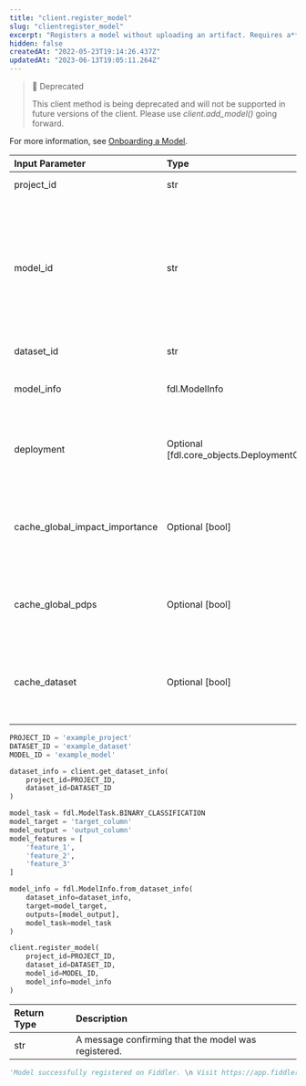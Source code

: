 ```yaml
---
title: "client.register_model"
slug: "clientregister_model"
excerpt: "Registers a model without uploading an artifact. Requires a** fdl.ModelInfo** object containing information about the model."
hidden: false
createdAt: "2022-05-23T19:14:26.437Z"
updatedAt: "2023-06-13T19:05:11.264Z"
---
```

> 🚧 Deprecated
> 
> This client method is being deprecated and will not be supported in future versions of the client.  Please use _client.add_model()_ going forward.

For more information, see [Onboarding a Model](doc:onboarding-a-model).

| Input Parameter                | Type                                          | Default | Description                                                                                                                                                                                              |
| :----------------------------- | :-------------------------------------------- | :------ | :------------------------------------------------------------------------------------------------------------------------------------------------------------------------------------------------------- |
| project_id                     | str                                           | None    | The unique identifier for the project.                                                                                                                                                                   |
| model_id                       | str                                           | None    | A unique identifier for the model. Must be a lowercase string between 2-30 characters containing only alphanumeric characters and underscores. Additionally, it must not start with a numeric character. |
| dataset_id                     | str                                           | None    | The unique identifier for the dataset.                                                                                                                                                                   |
| model_info                     | fdl.ModelInfo                                 | None    | A [fdl.ModelInfo()](ref:fdlmodelinfo) object containing information about the model.                                                                                                                     |
| deployment                     | Optional [fdl.core_objects.DeploymentOptions] | None    | A **DeploymentOptions** object containing information about the model deployment.                                                                                                                        |
| cache_global_impact_importance | Optional [bool]                               | True    | If True, global feature impact and global feature importance will be precomputed and cached when the model is registered.                                                                                |
| cache_global_pdps              | Optional [bool]                               | False   | If True, global partial dependence plots will be precomputed and cached when the model is registered.                                                                                                    |
| cache_dataset                  | Optional [bool]                               | True    | If True, histogram information for the baseline dataset will be precomputed and cached when the model is registered.                                                                                     |

```python Usage
PROJECT_ID = 'example_project'
DATASET_ID = 'example_dataset'
MODEL_ID = 'example_model'

dataset_info = client.get_dataset_info(
    project_id=PROJECT_ID,
    dataset_id=DATASET_ID
)

model_task = fdl.ModelTask.BINARY_CLASSIFICATION
model_target = 'target_column'
model_output = 'output_column'
model_features = [
    'feature_1',
    'feature_2',
    'feature_3'
]

model_info = fdl.ModelInfo.from_dataset_info(
    dataset_info=dataset_info,
    target=model_target,
    outputs=[model_output],
    model_task=model_task
)

client.register_model(
    project_id=PROJECT_ID,
    dataset_id=DATASET_ID,
    model_id=MODEL_ID,
    model_info=model_info
)
```

| Return Type | Description                                         |
| :---------- | :-------------------------------------------------- |
| str         | A message confirming that the model was registered. |

```python Response
'Model successfully registered on Fiddler. \n Visit https://app.fiddler.ai/projects/example_project'
```